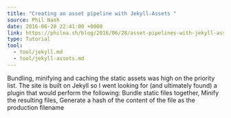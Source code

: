 ```yaml
---
title: "Creating an asset pipeline with Jekyll-Assets "
source: Phil Nash
date: 2016-06-28 22:41:00 +0000
link: https://philna.sh/blog/2016/06/28/asset-pipelines-with-jekyll-assets/
type: Tutorial
tool:
  - tool/jekyll.md
  - tool/jekyll-assets.md
---
```

Bundling, minifying and caching the static assets was high on the priority list. The site is built on Jekyll so I went looking for (and ultimately found) a plugin that would perform the following: Bundle static files together, Minify the resulting files, Generate a hash of the content of the file as the production filename
